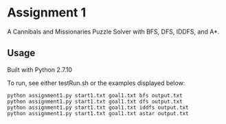 # Assignment 1

A Cannibals and Missionaries Puzzle Solver with BFS, DFS, IDDFS, and A*.

## Usage

Built with Python 2.7.10

To run, see either testRun.sh or the examples displayed below:

```
python assignment1.py start1.txt goal1.txt bfs output.txt
python assignment1.py start1.txt goal1.txt dfs output.txt
python assignment1.py start1.txt goal1.txt iddfs output.txt
python assignment1.py start1.txt goal1.txt astar output.txt
```
